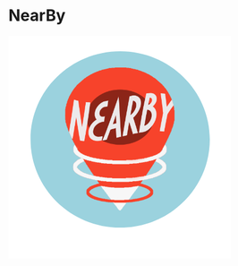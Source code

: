 # NearBy
![alt text](https://github.com/alvincein/NearByApp/blob/master/app/src/main/res/drawable/logo_w_bg.png)
